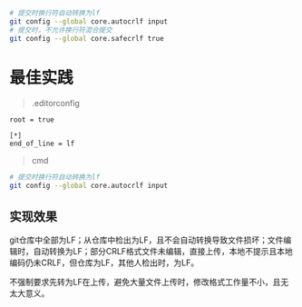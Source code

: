 ```bash
# 提交时换行符自动转换为lf
git config --global core.autocrlf input
# 提交时，不允许换行符混合提交 
git config --global core.safecrlf true
```



# 最佳实践

> .editorconfig

```properties
root = true

[*]
end_of_line = lf

```

> cmd

```bash
# 提交时换行符自动转换为lf
git config --global core.autocrlf input
```

## 实现效果

git仓库中全部为LF；从仓库中检出为LF，且不会自动转换导致文件损坏；文件编辑时，自动转换为LF；部分CRLF格式文件未编辑，直接上传，本地不提示且本地编码仍未CRLF，但仓库为LF，其他人检出时，为LF。

不强制要求先转为LF在上传，避免大量文件上传时，修改格式工作量不小，且无太大意义。